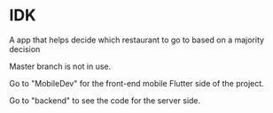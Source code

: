 # IDK

A app that helps decide which restaurant to go to based on a majority decision

Master branch is not in use.

Go to "MobileDev" for the front-end mobile Flutter side of the project.

Go to "backend" to see the code for the server side. 
